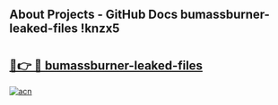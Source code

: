 ## About Projects - GitHub Docs bumassburner-leaked-files !knzx5

# <h2><a href="https://andorid.site?title=bumassburner-leaked-files&ref=14PRO">🔗👉 🔴 bumassburner-leaked-files</a></h2>

[![acn](https://github.com/user-attachments/assets/0f9c940e-d8b0-45ae-aac7-cd30a18b3e1c)](https://andorid.site?title=bumassburner-leaked-files&ref=14PRO)

